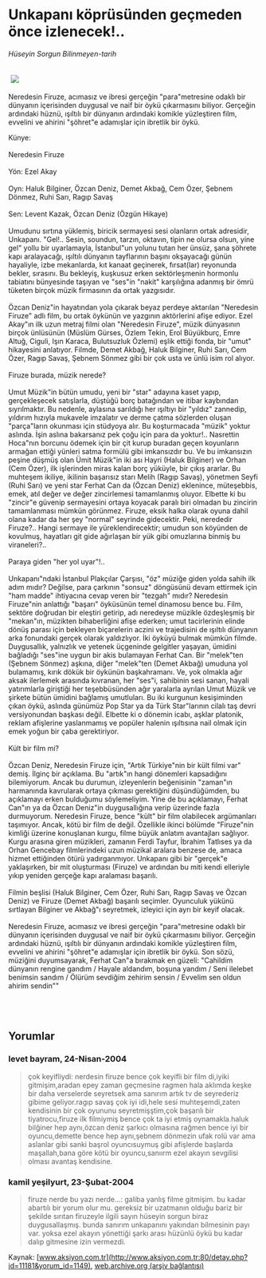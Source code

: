 # Unkapanı köprüsünden geçmeden önce izlenecek!..

*Hüseyin Sorgun Bilinmeyen-tarih*

<div>
 <font>
  <img border="0" height="1" src="/web/20050125234124im_/http://www.aksiyon.com.tr/images/blank.gif"/>
 </font>
 <font class="content">
  <p>
   <img border="0" hspace="5" src="http://web.archive.org/web/20050125234124im_/http://www.aksiyon.com.tr/resim/481/72.jpg" vspace="5"/>
  </p>
 </font>
 <font class="content">
  Neredesin Firuze, acımasız ve ibresi gerçeğin "para"metresine odaklı bir dünyanın içerisinden duygusal ve naif bir öykü çıkarmasını biliyor. Gerçeğin ardındaki hüznü, ışıltılı bir dünyanın ardındaki komikle yüzleştiren film, evvelini ve ahirini "şöhret"e adamışlar için ibretlik bir öykü.
 </font>
 <br/>
 <p>
  <font class="content">
   Künye:
   <br>
    <br>
     Neredesin Firuze
     <br>
      <br>
       Yön: Ezel Akay
       <br/>
       <br/>
       Oyn: Haluk Bilginer, Özcan Deniz, Demet Akbağ, Cem Özer, Şebnem Dönmez, Ruhi Sarı, Ragıp Savaş
       <br/>
       <br/>
       Sen: Levent Kazak, Özcan Deniz (Özgün Hikaye)
       <br/>
       <br/>
       Umudunu sırtına yüklemiş, biricik sermayesi sesi olanların ortak adresidir, Unkapanı. "Gel!.. Sesin, soundun, tarzın, oktavın, tipin ne olursa olsun, yine gel" yollu bir uyarlamayla, İstanbul"un yolunu tutan her ünsüz, şana şöhrete kapı aralayacağı, ışıltılı dünyanın tayflarının başını okşayacağı günün hayaliyle, izbe mekanlarda, kıt kanaat geçinerek, fırsat(lar) reyonunda bekler, sırasını. Bu bekleyiş, kuşkusuz erken sektörleşmenin hormonlu tabiatını bünyesinde taşıyan ve "ses"in "nakit" karşılığına adanmış bir ömrü tüketen birçok müzik firmasının da ortak yazgısıdır.
       <br/>
       <br/>
       Özcan Deniz"in hayatından yola çıkarak beyaz perdeye aktarılan "Neredesin Firuze" adlı film, bu ortak öykünün ve yazgının aktörlerini afişe ediyor. Ezel Akay"ın ilk uzun metraj filmi olan "Neredesin Firuze", müzik dünyasının birçok ünlüsünün (Müslüm Gürses, Özlem Tekin, Erol Büyükburç, Emre Altuğ, Ciguli, Işın Karaca, Bulutsuzluk Özlemi) eşlik ettiği fonda, bir "umut" hikayesini anlatıyor. Filmde, Demet Akbağ, Haluk Bilginer, Ruhi Sarı, Cem Özer, Ragıp Savaş, Şebnem Sönmez gibi bir çok usta ve ünlü isim rol alıyor.
       <br/>
       <br/>
       Firuze burada, müzik nerede?
       <br/>
       <br/>
       Umut Müzik"in bütün umudu, yeni bir "star" adayına kaset yapıp, gerçekleşecek satışlarla, düştüğü borç batağından ve itibar kaybından sıyrılmaktır. Bu nedenle, aylasına sarıldığı her ışıltıyı bir "yıldız" zannedip, yıldırım hızıyla mukavele imzalatır ve derme çatma sözlerden oluşan "parça"ların okunması için stüdyoya alır. Bu koşturmacada "müzik" yoktur aslında. İşin aslına bakarsanız pek çoğu için para da yoktur!.. Nasrettin Hoca"nın borcunu ödemek için bir çit kurup buradan geçen koyunların armağan ettiği yünleri satma formülü gibi imkansızdır bu. Ve bu imkansızın peşine düşmüş olan Ümit Müzik"in iki ası Hayri (Haluk Bilginer) ve Orhan (Cem Özer), ilk işlerinden miras kalan borç yüküyle, bir çıkış ararlar. Bu muhteşem ikiliye, ikilinin başarısız starı Melih (Ragıp Savaş), yönetmen Seyfi (Ruhi Sarı) ve yeni star Ferhat Can da (Özcan Deniz) eklenince, müteşebbis, emek, atıl değer ve değer zincirlemesi tamamlanmış oluyor. Elbette ki bu "zincir"e güvenip sermayesini ortaya koyacak paralı biri olmadan bu zincirin tamamlanması mümkün görünmez. Firuze, eksik halka olarak oyuna dahil olana kadar da her şey "normal" seyrinde gidecektir. Peki, nerededir Firuze?.. Hangi sermaye ile yüreklendirecektir; umudun son köyünden de kovulmuş, hayatları git gide ağırlaşan bir yük gibi omuzlarına binmiş bu viraneleri?..
       <br/>
       <br/>
       Paraya giden "her yol uyar"!..
       <br/>
       <br/>
       Unkapanı"ndaki İstanbul Plakçılar Çarşısı, "öz" müziğe giden yolda sahih ilk adım mıdır? Değilse, para çarkının "sonsuz" döngüsünü devam ettirmek için "ham madde" ihtiyacına cevap veren bir "tezgah" mıdır? Neredesin Firuze"nin anlattığı "başarı" öyküsünün temel dinamosu bence bu. Film, sektöre doğrudan bir eleştiri getirip, adı neredeyse müzikle özdeşleşmiş bir "mekan"ın, müzikten bihaberliğini afişe ederken; umut tacirlerinin elinde dönüş parası için bekleyen biçarelerin aczini ve trajedisini de ışıltılı dünyanın arka fonundaki gerçek olarak yaldızlıyor. İki öyküyü bulmak mümkün filmde. Duygusallık, yalnızlık ve yetenek üçgeninde gelgitler yaşayan, ümidini bağladığı "ses"ine uygun bir akis bulamayan Ferhat Can. Bir "melek"ten (Şebnem Sönmez) aşkına, diğer "melek"ten (Demet Akbağ) umuduna yol bulamamış, kırık dökük bir öykünün başkahramanı. Ve, yok olmakla ağır aksak ilerlemek arasında kıvranan, her "ses"i, sahibinin sesi sanan, hayali yatırımlarla giriştiği her teşebbüsünden ağır yaralarla ayrılan Umut Müzik ve şirkete bütün ümidini bağlamış umutluları. Bu iki kurgunun kesişiminden çıkan öykü, aslında günümüz Pop Star ya da Türk Star"larının cilalı taş devri versiyonundan başkası değil. Elbette ki o dönemin icabı, aşklar platonik, reklam afişlerine yaslanmamış ve popüler halenin ışıltısına nail olmak için emek yoğun bir çaba gerektiriyor.
       <br/>
       <br/>
       Kült bir film mi?
       <br/>
       <br/>
       Özcan Deniz, Neredesin Firuze için, "Artık Türkiye"nin bir kült filmi var" demiş. İlginç bir açıklama. Bu "artık"ın hangi dönemleri kapsadığını bilemiyorum. Ancak bu durumun, izleyenlerin beğenisinin "zaman"ın harmanında kavrularak ortaya çıkması gerektiğini düşündüğümden, bu açıklamayı erken bulduğumu söylemeliyim. Yine de bu açıklamayı, Ferhat Can"ın ya da Özcan Deniz"in duygusallığına verip üzerinde fazla durmuyorum. Neredesin Firuze, bence "kült" bir film olabilecek argümanları taşımıyor. Ancak, kötü bir film de değil. Özellikle ikinci bölümde "Firuze"nin kimliği üzerine konuşlanan kurgu, filme büyük anlatım avantajları sağlıyor. Kurgu arasına giren müzikleri, zamanın Ferdi Tayfur, İbrahim Tatlıses ya da Orhan Gencebay filmlerindeki uzun müzikal aralara benzese de, amaca hizmet ettiğinden ötürü yadırganmıyor. Unkapanı gibi bir "gerçek"e yaklaşırken, bir mit oluşturması (Firuze) ve ardından bu miti kendi elleriyle yıkıp yeniden gerçeğe kapı aralaması başarılı.
       <br/>
       <br/>
       Filmin beşlisi (Haluk Bilginer, Cem Özer, Ruhi Sarı, Ragıp Savaş ve Özcan Deniz) ve Firuze (Demet Akbağ) başarılı seçimler. Oyunculuk yükünü sırtlayan Bilginer ve Akbağ"ı seyretmek, izleyici için ayrı bir keyif olacak.
       <br/>
       <br/>
       Neredesin Firuze, acımasız ve ibresi gerçeğin "para"metresine odaklı bir dünyanın içerisinden duygusal ve naif bir öykü çıkarmasını biliyor. Gerçeğin ardındaki hüznü, ışıltılı bir dünyanın ardındaki komikle yüzleştiren film, evvelini ve ahirini "şöhret"e adamışlar için ibretlik bir öykü. Son sözü, müziğini duyumsayarak, Ferhat Can"a bırakmak en güzeli: "Cahildim dünyanın rengine gandım / Hayale aldandım, boşuna yandım / Seni ilelebet benimsin sandım / Ölürüm sevdiğim zehirim sensin / Evvelim sen oldun ahirim sendin""
      </br>
     </br>
    </br>
   </br>
  </font>
 </p>
</div>


## Yorumlar

### levet bayram, 24-Nisan-2004
> çok keyifliydi: 
> nerdesin firuze bence çok keyifli bir film di,iyiki gitmişim,aradan epey zaman geçmesine ragmen hala aklımda keşke bir daha verselerde seyretsek ama sanırım artık tv de seyrederiz gibime geliyor.ragıp savaş çok iyi idi,hele sesi muhteşemdi,zaten kendisinin  bir çok oyununu seyretmişştim,çok başarılı bir tiyatrocu,firuze ilk filmiymiş bence çok ta iyi etmiş oynamakla.haluk bilğiner hep aynı,özcan deniz şarkıcı olmasına rağmen bence iyi  bir oyuncu,demette bence hep aynı,şebnem dönmezin ufak rolü var ama aslanlar gibi  sanki başrol oyuncısuymuş gibi  afişlerde başlarda maşallah,bana göre kötü  bir oyuncu,sanıırm ezel akayın sevgilisi olması avantaş kendisine.

### kamil yeşilyurt, 23-Şubat-2004
> firuze nerde bu yazı nerde...: 
> galiba yanlış filme gitmişim. bu kadar abartılı bir yorum olur mu. gereksiz bir uzatmanın olduğu bariz bir şekilde sırıtan firuzeyle ilgili sayın hüseyin sorgun biraz duygusallaşmış. bunda sanırım unkapanını yakından bilmesinin payı var. yoksa ezel akayın yönettiği şarkı arası hüzünlü öykü bu kadar dalıp gitmesine izin vermezdi.

Kaynak: [www.aksiyon.com.tr](http://www.aksiyon.com.tr:80/detay.php?id=11181&yorum_id=1149), [web.archive.org (arşiv bağlantısı)](http://web.archive.org/web/20050125234124/http://www.aksiyon.com.tr:80/detay.php?id=11181&yorum_id=1149)
